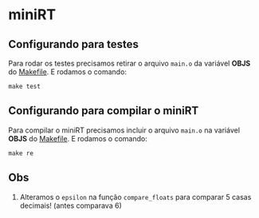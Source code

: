 # miniRT

## Configurando para testes

Para rodar os testes precisamos retirar o arquivo `main.o` da variável **OBJS** do [Makefile](./Makefile). E rodamos o comando:

```
make test
```

## Configurando para compilar o miniRT

Para compilar o miniRT precisamos incluir o arquivo `main.o` na variável **OBJS** do [Makefile](./Makefile). E rodamos o comando:

```
make re
```

## Obs

1. Alteramos o `epsilon` na função `compare_floats` para comparar 5 casas decimais! (antes comparava 6)
